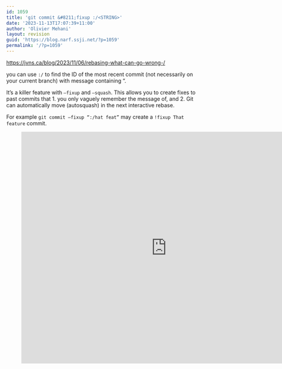 ```yaml
---
id: 1059
title: 'git commit &#8211;fixup :/<STRING>'
date: '2023-11-13T17:07:39+11:00'
author: 'Olivier Mehani'
layout: revision
guid: 'https://blog.narf.ssji.net/?p=1059'
permalink: '/?p=1059'
---
```


https://jvns.ca/blog/2023/11/06/rebasing-what-can-go-wrong-/

you can use `:/` to find the ID of the most recent commit (not necessarily on your current branch) with message containing “.

It’s a killer feature with `–fixup` and `–squash`. This allows you to create fixes to past commits that 1. you only vaguely remember the message of, and 2. Git can automatically move (autosquash) in the next interactive rebase.

For example `git commit –fixup “:/hat feat”` may create a `!fixup That feature` commit.

<figure class="wp-block-video wp-block-embed is-type-video is-provider-videopress"><div class="wp-block-embed__wrapper"><iframe allow="clipboard-write" allowfullscreen="" aria-label="VideoPress Video Player" data-resize-to-parent="true" frameborder="0" height="615" src="https://videopress.com/embed/tNvKsiuZ?cover=1&preloadContent=metadata&useAverageColor=1&hd=0" title="VideoPress Video Player" width="770"></iframe><script src="https://v0.wordpress.com/js/next/videopress-iframe.js?m=1725245713"></script></div></figure>